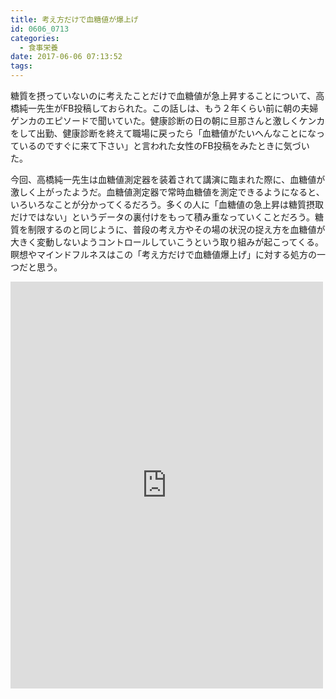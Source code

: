 ```yaml
---
title: 考え方だけで血糖値が爆上げ
id: 0606_0713
categories:
  - 食事栄養
date: 2017-06-06 07:13:52
tags:
---
```


糖質を摂っていないのに考えたことだけで血糖値が急上昇することについて、高橋純一先生がFB投稿しておられた。この話しは、もう２年くらい前に朝の夫婦ゲンカのエピソードで聞いていた。健康診断の日の朝に旦那さんと激しくケンカをして出勤、健康診断を終えて職場に戻ったら「血糖値がたいへんなことになっているのですぐに来て下さい」と言われた女性のFB投稿をみたときに気づいた。

今回、高橋純一先生は血糖値測定器を装着されて講演に臨まれた際に、血糖値が激しく上がったようだ。血糖値測定器で常時血糖値を測定できるようになると、いろいろなことが分かってくるだろう。多くの人に「血糖値の急上昇は糖質摂取だけではない」というデータの裏付けをもって積み重なっていくことだろう。糖質を制限するのと同じように、普段の考え方やその場の状況の捉え方を血糖値が大きく変動しないようコントロールしていこうという取り組みが起こってくる。瞑想やマインドフルネスはこの「考え方だけで血糖値爆上げ」に対する処方の一つだと思う。

<p></p>
<iframe src="https://www.facebook.com/plugins/post.php?href=https%3A%2F%2Fwww.facebook.com%2Fjunichi.takahashi.372%2Fposts%2F1342384019173487&width=500" width="500" height="651" style="border:none;overflow:hidden" scrolling="no" frameborder="0" allowTransparency="true"></iframe>